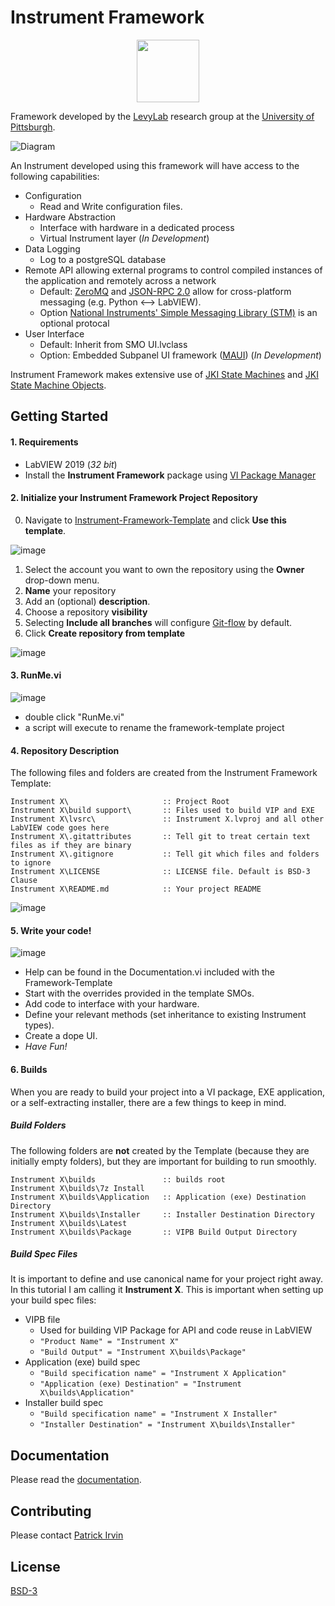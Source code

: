 # Instrument Framework

<p align="center">
  <img width="100" height="100" src="documentation/images/Instrument-Icon.png">
</p>

Framework developed by the [LevyLab](http://www.levylab.org) research group at the [University of Pittsburgh](http://www.pitt.edu).

![Diagram](documentation/images/Diagram.png)

An Instrument developed using this framework will have access to the following capabilities:
- Configuration
  - Read and Write configuration files.
- Hardware Abstraction
  - Interface with hardware in a dedicated process
  - Virtual Instrument layer (*In Development*)
- Data Logging
  - Log to a postgreSQL database
- Remote API allowing external programs to control compiled instances of the application and remotely across a network
  - Default: [ZeroMQ](https://zeromq.org/) and [JSON-RPC 2.0](https://www.jsonrpc.org/specification) allow for cross-platform messaging (e.g. Python <--> LabVIEW).
  - Option [National Instruments' Simple Messaging Library (STM)](http://www.ni.com/tutorial/53683/en/) is an optional protocal
- User Interface
  - Default: Inherit from SMO UI.lvclass
  - Option: Embedded Subpanel UI framework ([MAUI](https://github.com/levylabpitt/MAUI-Engine)) (*In Development*)

Instrument Framework makes extensive use of [JKI State Machines](https://github.com/JKISoftware/JKI-State-Machine) and [JKI State Machine Objects](https://github.com/JKISoftware/JKI-State-Machine-Objects).

## Getting Started

#### 1. Requirements
- LabVIEW 2019 (*32 bit*)
- Install the **Instrument Framework** package using [VI Package Manager](https://vipm.jki.net/)

#### 2. Initialize your Instrument Framework Project Repository
0. Navigate to [Instrument-Framework-Template](https://github.com/levylabpitt/Instrument-Framework-Template) and click **Use this template**.

![image](https://user-images.githubusercontent.com/26659428/134705753-76db0220-ea8d-443b-acac-505a6ed8a770.png)

1. Select the account you want to own the repository using the **Owner** drop-down menu.
2. **Name** your repository
3. Add an (optional) **description**.
4. Choose a repository **visibility**
5. Selecting **Include all branches** will configure [Git-flow](https://www.atlassian.com/git/tutorials/comparing-workflows/gitflow-workflow) by default.
6. Click **Create repository from template**

![image](https://user-images.githubusercontent.com/26659428/134705821-05bef9ad-cb72-473c-89d5-8f93578a09d0.png)

#### 3. RunMe.vi

![image](https://user-images.githubusercontent.com/26659428/234387511-da1393fd-b7d2-4644-b4d9-a8f8d8cc4bb2.png)

- double click "RunMe.vi"
- a script will execute to rename the framework-template project

#### 4. Repository Description

The following files and folders are created from the Instrument Framework Template:

```Batchfile
Instrument X\                     :: Project Root
Instrument X\build support\       :: Files used to build VIP and EXE 
Instrument X\lvsrc\               :: Instrument X.lvproj and all other LabVIEW code goes here
Instrument X\.gitattributes       :: Tell git to treat certain text files as if they are binary
Instrument X\.gitignore           :: Tell git which files and folders to ignore
Instrument X\LICENSE              :: LICENSE file. Default is BSD-3 Clause
Instrument X\README.md            :: Your project README
```

![image](https://user-images.githubusercontent.com/26659428/134714025-ea832f65-a9d4-4900-b0d0-de2eac6cef02.png)

#### 5. Write your code!

![image](https://user-images.githubusercontent.com/26659428/234388215-875dc9dd-d51f-43b6-b3b1-0487919caf39.png)

- Help can be found in the Documentation.vi included with the Framework-Template
- Start with the overrides provided in the template SMOs.
- Add code to interface with your hardware.
- Define your relevant methods (set inheritance to existing Instrument types).
- Create a dope UI.
- *Have Fun!*

#### 6. Builds

When you are ready to build your project into a VI package, EXE application, or a self-extracting installer, there are a few things to keep in mind.

##### *Build Folders*

The following folders are **not** created by the Template (because they are initially empty folders), but they are important for building to run smoothly.

```Batchfile
Instrument X\builds               :: builds root
Instrument X\builds\7z Install
Instrument X\builds\Application   :: Application (exe) Destination Directory
Instrument X\builds\Installer     :: Installer Destination Directory
Instrument X\builds\Latest
Instrument X\builds\Package       :: VIPB Build Output Directory
```

##### *Build Spec Files*
It is important to define and use canonical name for your project right away. In this tutorial I am calling it **Instrument X**.
This is important when setting up your build spec files:
- VIPB file
  - Used for building VIP Package for API and code reuse in LabVIEW
  - `"Product Name" = "Instrument X"`
  - `"Build Output" = "Instrument X\builds\Package"`
- Application (exe) build spec
  - `"Build specification name" = "Instrument X Application"`
  - `"Application (exe) Destination" = "Instrument X\builds\Application"`
- Installer build spec
  - `"Build specification name" = "Instrument X Installer"`
  - `"Installer Destination" = "Instrument X\builds\Installer"`

## Documentation

Please read the [documentation](documentation).

## Contributing

Please contact [Patrick Irvin](p.irvin@levylab.org)

## License

[BSD-3](https://opensource.org/licenses/BSD-3-Clause)
